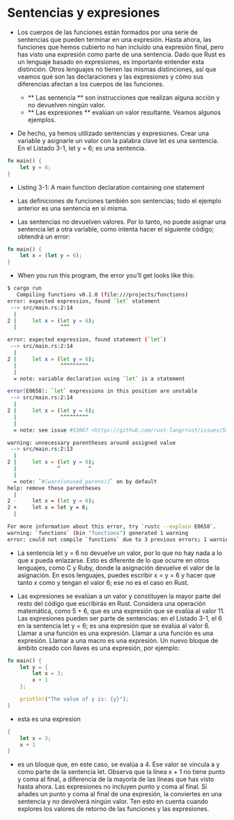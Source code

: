 # Sentencias y expresiones

- Los cuerpos de las funciones están formados por una serie de sentencias que pueden terminar en una expresión. Hasta ahora, las funciones que hemos cubierto no han incluido una expresión final, pero has visto una expresión como parte de una sentencia. Dado que Rust es un lenguaje basado en expresiones, es importante entender esta distinción. Otros lenguajes no tienen las mismas distinciones, así que veamos qué son las declaraciones y las expresiones y cómo sus diferencias afectan a los cuerpos de las funciones.

  - ** Las sentencia ** son instrucciones que realizan alguna acción y no devuelven ningún valor.
  - ** Las expresiones ** evalúan un valor resultante. Veamos algunos ejemplos.

- De hecho, ya hemos utilizado sentencias y expresiones. Crear una variable y asignarle un valor con la palabra clave let es una sentencia. En el Listado 3-1, let y = 6; es una sentencia.

```rust
fn main() {
    let y = 6;
}
```

- Listing 3-1: A main function declaration containing one statement

- Las definiciones de funciones también son sentencias; todo el ejemplo anterior es una sentencia en sí misma.

- Las sentencias no devuelven valores. Por lo tanto, no puede asignar una sentencia let a otra variable, como intenta hacer el siguiente código; obtendrá un error:

```rust
fn main() {
    let x = (let y = 6);
}
```

- When you run this program, the error you’ll get looks like this:

```bash
$ cargo run
   Compiling functions v0.1.0 (file:///projects/functions)
error: expected expression, found `let` statement
 --> src/main.rs:2:14
  |
2 |     let x = (let y = 6);
  |              ^^^

error: expected expression, found statement (`let`)
 --> src/main.rs:2:14
  |
2 |     let x = (let y = 6);
  |              ^^^^^^^^^
  |
  = note: variable declaration using `let` is a statement

error[E0658]: `let` expressions in this position are unstable
 --> src/main.rs:2:14
  |
2 |     let x = (let y = 6);
  |              ^^^^^^^^^
  |
  = note: see issue #53667 <https://github.com/rust-lang/rust/issues/53667> for more information

warning: unnecessary parentheses around assigned value
 --> src/main.rs:2:13
  |
2 |     let x = (let y = 6);
  |             ^         ^
  |
  = note: `#[warn(unused_parens)]` on by default
help: remove these parentheses
  |
2 -     let x = (let y = 6);
2 +     let x = let y = 6;
  |

For more information about this error, try `rustc --explain E0658`.
warning: `functions` (bin "functions") generated 1 warning
error: could not compile `functions` due to 3 previous errors; 1 warning emitted
```

- La sentencia let y = 6 no devuelve un valor, por lo que no hay nada a lo que x pueda enlazarse. Esto es diferente de lo que ocurre en otros lenguajes, como C y Ruby, donde la asignación devuelve el valor de la asignación. En esos lenguajes, puedes escribir x = y = 6 y hacer que tanto x como y tengan el valor 6; ese no es el caso en Rust.

- Las expresiones se evalúan a un valor y constituyen la mayor parte del resto del código que escribirás en Rust. Considera una operación matemática, como 5 + 6, que es una expresión que se evalúa al valor 11. Las expresiones pueden ser parte de sentencias: en el Listado 3-1, el 6 en la sentencia let y = 6; es una expresión que se evalúa al valor 6. Llamar a una función es una expresión. Llamar a una función es una expresión. Llamar a una macro es una expresión. Un nuevo bloque de ámbito creado con llaves es una expresión, por ejemplo:

```rust
fn main() {
    let y = {
        let x = 3;
        x + 1
    };

    println!("The value of y is: {y}");
}
```

- esta es una expresion

```rust
{
    let x = 3;
    x + 1
}
```

- es un bloque que, en este caso, se evalúa a 4. Ese valor se vincula a y como parte de la sentencia let. Observa que la línea x + 1 no tiene punto y coma al final, a diferencia de la mayoría de las líneas que has visto hasta ahora. Las expresiones no incluyen punto y coma al final. Si añades un punto y coma al final de una expresión, la conviertes en una sentencia y no devolverá ningún valor. Ten esto en cuenta cuando explores los valores de retorno de las funciones y las expresiones.
